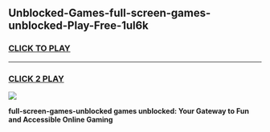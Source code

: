 
## Unblocked-Games-full-screen-games-unblocked-Play-Free-1ul6k
<h3>
<a href="https://premium76.site?title=full-screen-games-unblocked&ref=18A">CLICK TO PLAY</a></h3>
<hr>

<h3>
<a href="https://premium76.site?title=full-screen-games-unblocked&ref=18A">CLICK 2 PLAY</a>
  
</h3>

<a href="https://premium76.site?title=full-screen-games-unblocked&ref=18A"><img src="https://clearcache.store/games.png"></a>


**full-screen-games-unblocked games unblocked: Your Gateway to Fun and Accessible Online Gaming**
